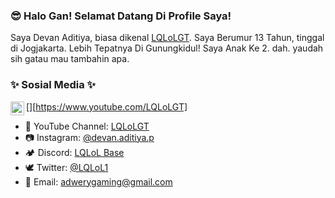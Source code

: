 ### 😎 Halo Gan! Selamat Datang Di Profile Saya! 
Saya Devan Aditiya, biasa dikenal [LQLoLGT](https://www.youtube.com/LQLoLGT). Saya Berumur 13 Tahun, tinggal di Jogjakarta. Lebih Tepatnya Di Gunungkidul!
Saya Anak Ke 2. dah. yaudah sih gatau mau tambahin apa.

### ✨ Sosial Media ✨

[<img align="left" alt="codeSTACKr | YouTube" width="22px" src="https://cdn.jsdelivr.net/npm/simple-icons@v3/icons/youtube.svg" />][https://www.youtube.com/LQLoLGT]
- 🎥 YouTube Channel: [LQLoLGT](https://www.youtube.com/LQLoLGT)
- 📷 Instagram: [@devan.aditiya.p](https://instagram.com/devan.aditiya.p)
- 🏕 Discord: [LQLoL Base](https://discord.gg/zfYXZHU)
- 🕊 Twitter: [@LQLoL1](https://twitter.com/LQLoL1)
- 📧 Email: adwerygaming@gmail.com

